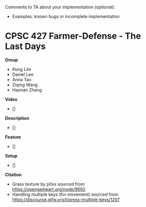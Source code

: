 Comments to TA about your implementation (optional):
- Examples: known bugs or incomplete implementation

# CPSC 427 Farmer-Defense - The Last Days

**Group**

- Kung Lim
- Daniel Lee
- Anna Tao
- Ziqing Wang
- Haonan Zhang

**Video**

- []

**Description**

- []

**Feature**

- []

**Setup**

- []

**Citation**

- Grass texture by p0ss sourced from https://opengameart.org/node/9692
- Handling multiple keys (for movement) sourced from https://discourse.glfw.org/t/press-multiple-keys/1207
